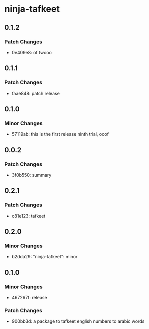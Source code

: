 # ninja-tafkeet

## 0.1.2

### Patch Changes

- 0e409e8: of twooo

## 0.1.1

### Patch Changes

- faae848: patch release

## 0.1.0

### Minor Changes

- 57119ab: this is the first release ninth trial, ooof

## 0.0.2

### Patch Changes

- 3f0b550: summary

## 0.2.1

### Patch Changes

- c81e123: tafkeet

## 0.2.0

### Minor Changes

- b2dda29: "ninja-tafkeet": minor

## 0.1.0

### Minor Changes

- 467267f: release

### Patch Changes

- 900bb3d: a package to tafkeet english numbers to arabic words
